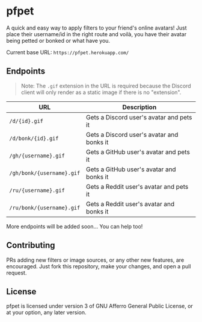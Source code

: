 # pfpet

A quick and easy way to apply filters to your friend's online avatars!
Just place their username/id in the right route and voilà, you have their avatar being petted or bonked or what have you.

Current base URL: `https://pfpet.herokuapp.com/`

## Endpoints

> Note: The `.gif` extension in the URL is required because the Discord client will only render as a static image if there is no "extension".

| URL                       | Description                               |
|---------------------------|-------------------------------------------|
| `/d/{id}.gif`             | Gets a Discord user's avatar and pets it  |
| `/d/bonk/{id}.gif`        | Gets a Discord user's avatar and bonks it |
| `/gh/{username}.gif`      | Gets a GitHub user's avatar and pets it   |
| `/gh/bonk/{username}.gif` | Gets a GitHub user's avatar and bonks it  |
| `/ru/{username}.gif`      | Gets a Reddit user's avatar and pets it   |
| `/ru/bonk/{username}.gif` | Gets a Reddit user's avatar and bonks it  |

More endpoints will be added soon... You can help too!

## Contributing

PRs adding new filters or image sources, or any other new features, are encouraged.
Just fork this repository, make your changes, and open a pull request.

## License

pfpet is licensed under version 3 of GNU Afferro General Public License, or at your option, any later version.
